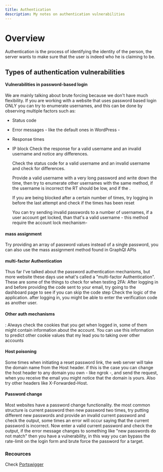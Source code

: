 ```yaml
---
title: Authentication
description: My notes on authentication vulnerabilities
---
```

# Overview
Authentication is the process of identifying the identity of the person, the server wants to make sure that the user is indeed who he is claiming to be.

## Types of authentication vulnerabilities

#### Vulnerabilities in password-based login
We are mainly talking about brute forcing because we don't have much flexibility. If you are working with a website that uses password based login ONLY you can try to enumerate usernames, and this can be done by observing multiple factors such as:
- Status code
- Error messages - like the default ones in WordPress - 
- Response times
- IP block
	Check the response for a valid username and an invalid username and notice any differences.
	
	Check the status code for a valid username and an invalid username and check for differences.
	
	Provide a valid username with a very long password and write down the time, then try to enumerate other usernames with the same method, if the username is incorrect the RT should be low, and if the .
	
	If you are being blocked after a certain number of times, try logging in before the last attempt and check if the times has been reset
	
	You can try sending invalid passwords to a number of usernames, if a user account get locked, than that's a valid username - this method require the account lock mechanism-
#### mass assignment
Try providing an array of password values instead of a single password, you can also use the mass assignment method found in GraphQl APIs

#### multi-factor Authentication
Thus far I've talked about the password authentication mechanisms, but more website these days use what's called a "multi-factor Authentication". These are some of the things to check for when testing 2FA:
	After logging in and before providing the code sent to your email, try going to the dashboard page to see if you can skip the code step 
	Check the logic of the application. after logging in, you might be able to enter the verification code as another user.

#### Other auth mechanisms
:
	Always check the cookies that you get when logged in, some of them might contain information about the account. You can use this information to predict other cookie values that my lead you to taking over other accounts
#### Host poisoning
Some times when initiating a reset password link, the web server will take the domain name from the Host header. if this is the case you can change the host header to any domain you own - like ngrok -, and send the request, when you receive the email you might notice that the domain is yours. Also try other headers like X-Forwarded-Host.
#### Password change 
Most websites have a password change functionality. the most common structure is current password then new password two times, try putting different new passwords and provide an invalid current password and check the output, some times an error will occur saying that the current password is incorrect. Now enter a valid current password and check the output, if the error message changes to something like "new passwords do not match" then you have a vulnerability, in this way you can bypass the rate-limit on the login form and brute force the password for a target.

### Recources
Check [Portswigger](https://portswigger.net/web-security/authentication)
